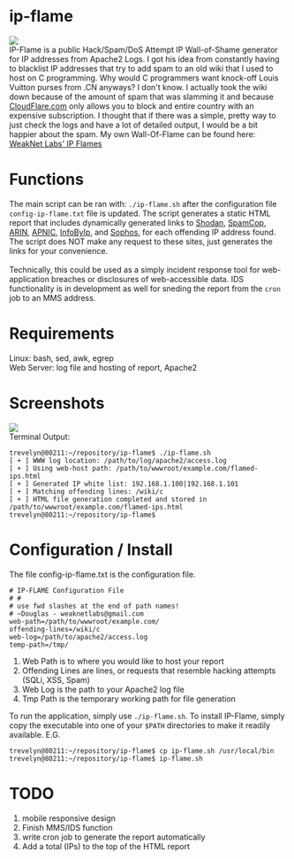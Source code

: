 # ip-flame
<img src="https://weaknetlabs.com/images/ip-flame-dark.png" /><br />
IP-Flame is a public Hack/Spam/DoS Attempt IP Wall-of-Shame generator for IP addresses from Apache2 Logs. I got his idea from constantly having to blacklist IP addresses that try to add spam to an old wiki that I used to host on C programming. Why would C programmers want knock-off Louis Vuitton purses from .CN anyways? I don't know. I actually took the wiki down because of the amount of spam that was slamming it and because <a href="https://www.cloudflare.com/">CloudFlare.com</a> only allows you to block and entire country with an expensive subscription. I thought that if there was a simple, pretty way to just check the logs and have a lot of detailed output, I would be a bit happier about the spam. My own Wall-Of-Flame can be found here: <a href="http://weaknetlabs.com/flamed-ips.html">WeakNet Labs' IP Flames</a>

# Functions
The main script can be ran with: <code>./ip-flame.sh</code> after the configuration file <code>config-ip-flame.txt</code> file is updated. The script generates a static HTML report that includes dynamically generated links to <a href="https://www.shodan.io/">Shodan</a>, <a href="https://www.spamcop.net/">SpamCop</a>, <a href="http://whois.arin.net/ui">ARIN</a>, <a href="https://www.apnic.net/">APNIC</a>, <a href="http://www.infobyip.com/">InfoByIp</a>, and <a href="https://www.sophos.com/en-us.aspx">Sophos</a>, for each offending IP address found. The script does NOT make any request to these sites, just generates the links for your convenience.<br /><br />
Technically, this could be used as a simply incident response tool for web-application breaches or disclosures of web-accessible data. IDS functionality is in development as well for sneding the report from the <code>cron</code> job to an MMS address. 

# Requirements
Linux: bash, sed, awk, egrep<br />
Web Server: log file and hosting of report, Apache2

# Screenshots
<img src="https://weaknetlabs.com/images/ip-flame-screenshot2.PNG"/><br />
Terminal Output:<br />
```
trevelyn@80211:~/repository/ip-flame$ ./ip-flame.sh
[ + ] WWW log location: /path/to/log/apache2/access.log
[ + ] Using web-host path: /path/to/wwwroot/example.com/flamed-ips.html
[ + ] Generated IP white list: 192.168.1.100|192.168.1.101
[ + ] Matching offending lines: /wiki/c
[ + ] HTML file generation completed and stored in /path/to/wwwroot/example.com/flamed-ips.html
trevelyn@80211:~/repository/ip-flame$
```

# Configuration / Install
The file config-ip-flame.txt is the configuration file.<br />
```
# IP-FLAME Configuration File
# #
# use fwd slashes at the end of path names! 
# ~Douglas - weaknetlabs@gmail.com
web-path=/path/to/wwwroot/example.com/
offending-lines=/wiki/c
web-log=/path/to/apache2/access.log
temp-path=/tmp/
```
1. Web Path is to where you would like to host your report
2. Offending Lines are lines, or requests that resemble hacking attempts (SQLi, XSS, Spam)
3. Web Log is the path to your Apache2 log file
4. Tmp Path is the temporary working path for file generation

To run the application, simply use <code>./ip-flame.sh</code>. To install IP-Flame, simply copy the executable into one of your <code>$PATH</code> directories to make it readily available. E.G. 
```
trevelyn@80211:~/repository/ip-flame$ cp ip-flame.sh /usr/local/bin
trevelyn@80211:~/repository/ip-flame$ ip-flame.sh
```

# TODO
1. mobile responsive design
2. Finish MMS/IDS function
2. write cron job to generate the report automatically
3. Add a total (IPs) to the top of the HTML report
